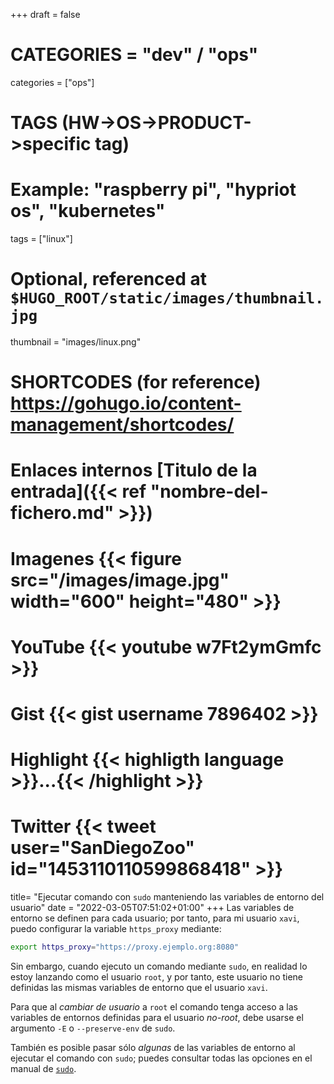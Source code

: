 +++
draft = false

# CATEGORIES = "dev" / "ops"
categories = ["ops"]
# TAGS (HW->OS->PRODUCT->specific tag)
# Example: "raspberry pi", "hypriot os", "kubernetes"

tags = ["linux"]

# Optional, referenced at `$HUGO_ROOT/static/images/thumbnail.jpg`
thumbnail = "images/linux.png"

# SHORTCODES (for reference) https://gohugo.io/content-management/shortcodes/

# Enlaces internos  [Titulo de la entrada]({{< ref "nombre-del-fichero.md" >}})
# Imagenes          {{< figure src="/images/image.jpg" width="600" height="480" >}}
# YouTube           {{< youtube w7Ft2ymGmfc >}}
# Gist              {{< gist username 7896402 >}}
# Highlight         {{< highligth language >}}...{{< /highlight >}}
# Twitter           {{< tweet user="SanDiegoZoo" id="1453110110599868418" >}}

title=  "Ejecutar comando con `sudo` manteniendo las variables de entorno del usuario"
date = "2022-03-05T07:51:02+01:00"
+++
Las variables de entorno se definen para cada usuario; por tanto, para mi usuario `xavi`, puedo configurar la variable `https_proxy` mediante:
<!--more-->
```bash
export https_proxy="https://proxy.ejemplo.org:8080"
```

Sin embargo, cuando ejecuto un comando mediante `sudo`, en realidad lo estoy lanzando como el usuario `root`, y por tanto, este usuario no tiene definidas las mismas variables de entorno que el usuario `xavi`.

Para que al *cambiar de usuario* a `root` el comando tenga acceso a las variables de entornos definidas para el usuario *no-root*, debe usarse el argumento `-E` o `--preserve-env` de `sudo`.

También es posible pasar sólo *algunas* de las variables de entorno al ejecutar el comando con `sudo`; puedes consultar todas las opciones en el manual de [`sudo`](](https://www.sudo.ws/docs/man/1.8.22/sudo.man/#E)).

